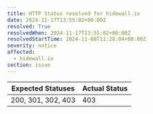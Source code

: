 ```yaml
---
title: HTTP Status resolved for hidewall.io
date: 2024-11-17T13:55:02+00:00Z
resolved: True
resolvedWhen: 2024-11-17T13:55:02+00:00Z
resolvedStartTime: 2024-11-08T11:28:04+00:00Z
severity: notice
affected:
  - hidewall.io
section: issue
---
```


| Expected Statuses | Actual Status  |
|-------------------|----------------|
| 200, 301, 302, 403 | 403 |
